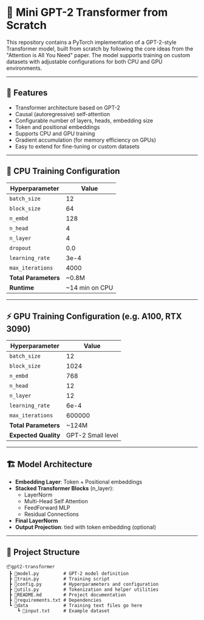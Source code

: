 # 🧠 Mini GPT-2 Transformer from Scratch

This repository contains a PyTorch implementation of a GPT-2-style Transformer model, built from scratch by following the core ideas from the "Attention is All You Need" paper. The model supports training on custom datasets with adjustable configurations for both CPU and GPU environments.

---

## 🚀 Features

- Transformer architecture based on GPT-2
- Causal (autoregressive) self-attention
- Configurable number of layers, heads, embedding size
- Token and positional embeddings
- Supports CPU and GPU training
- Gradient accumulation (for memory efficiency on GPUs)
- Easy to extend for fine-tuning or custom datasets

---

## 🧪 CPU Training Configuration

| Hyperparameter       | Value    |
|----------------------|----------|
| `batch_size`         | 12       |
| `block_size`         | 64       |
| `n_embd`             | 128      |
| `n_head`             | 4        |
| `n_layer`            | 4        |
| `dropout`            | 0.0      |
| `learning_rate`      | 3e-4     |
| `max_iterations`     | 4000     |
| **Total Parameters** | ~0.8M    |
| **Runtime**          | ~14 min on CPU |

---

## ⚡ GPU Training Configuration (e.g. A100, RTX 3090)

| Hyperparameter       | Value    |
|----------------------|----------|
| `batch_size`         | 12       |
| `block_size`         | 1024     |
| `n_embd`             | 768      |
| `n_head`             | 12       |
| `n_layer`            | 12       |
| `learning_rate`      | 6e-4     |
| `max_iterations`     | 600000   |
| **Total Parameters** | ~124M    |
| **Expected Quality** | GPT-2 Small level |

---

## 🏗️ Model Architecture

- **Embedding Layer**: Token + Positional embeddings
- **Stacked Transformer Blocks** (n_layer):
  - LayerNorm
  - Multi-Head Self Attention
  - FeedForward MLP
  - Residual Connections
- **Final LayerNorm**
- **Output Projection**: tied with token embedding (optional)

---

## 📂 Project Structure

```plaintext
📦gpt2-transformer
 ┣ 📜model.py         # GPT-2 model definition
 ┣ 📜train.py         # Training script
 ┣ 📜config.py        # Hyperparameters and configuration
 ┣ 📜utils.py         # Tokenization and helper utilities
 ┣ 📜README.md        # Project documentation
 ┣ 📜requirements.txt # Dependencies
 ┗ 📂data             # Training text files go here
    ┗ 📄input.txt     # Example dataset
```

